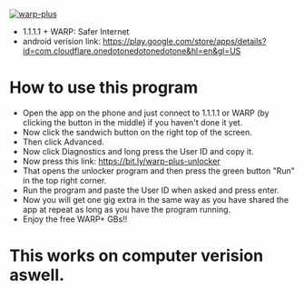 [![warp-plus](https://github-readme-stats.vercel.app/api/pin/?username=hello2himel&repo=warp-plus-unlocker&theme=dark)](https://github.com/hello2himel/warp-plus-unlocker)<br/>

   - 1.1.1.1 + WARP: Safer Internet
   - android verision link: 
  https://play.google.com/store/apps/details?id=com.cloudflare.onedotonedotonedotone&hl=en&gl=US

# How to use this program
  - Open the app on the phone and just connect to 1.1.1.1 or WARP (by clicking the button in the middle) if you haven't done it yet.
  - Now click the sandwich button on the right top of the screen.
  - Then click Advanced.
  - Now click Diagnostics and long press the User ID and copy it.
  - Now press this link: https://bit.ly/warp-plus-unlocker
  - That opens the unlocker program and then press the green button "Run" in the top right corner.
  - Run the program and paste the User ID when asked and press enter.
  - Now you will get one gig extra in the same way as you have shared the app at repeat as long as you have the program running.
  - Enjoy the free WARP+ GBs!!

 # This works on computer verision aswell.
